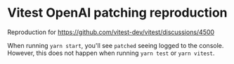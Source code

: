 # Vitest OpenAI patching reproduction

Reproduction for https://github.com/vitest-dev/vitest/discussions/4500

When running `yarn start`, you'll see `patched` seeing logged to the console.
However, this does not happen when running `yarn test` or `yarn vitest`.
